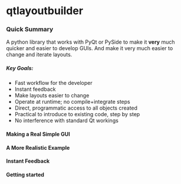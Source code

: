 # qtlayoutbuilder

### Quick Summary

A python library that works with PyQt or PySide to make it **very**
much quicker and easier to develop GUIs. And make it very much easier
to change and iterate layouts.

##### Key Goals:
- Fast workflow for the developer
- Instant feedback
- Make layouts easier to change
- Operate at runtime; no compile+integrate steps
- Direct, programmatic access to all objects created
- Practical to introduce to existing code, step by step
- No interference with standard Qt workings

#### Making a Real Simple GUI

#### A More Realistic Example

#### Instant Feedback

#### Getting started


